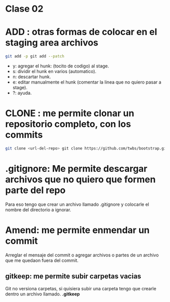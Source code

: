 # Clase 02

# ADD : otras formas de colocar en el staging area archivos

```sh
git add -p git add --patch
```

* y: agregar el hunk: (tocito de codigo) al stage.
* s: dividir el hunk en varios (automatico).
* n: descartar hunk.
* e: editar manualmente el hunk (comentar la linea que no quiero pasar a stage).
* ?: ayuda.

# CLONE : me permite clonar un repositorio completo, con los commits

```sh 
git clone <url-del-repo> git clone https://github.com/twbs/bootstrap.git . #punto le digo no crees una carpeta, hacelo en esta
```

# .gitignore: Me permite descargar archivos que no quiero que formen parte del repo
Para eso tengo que crear un archivo llamado .gitignore y colocarle el nombre del directorio a ignorar.

# Amend: me permite enmendar un commit
Arreglar el mensaje del commit o agregar archivos o partes de un archivo que me quedaon fuera del commit.

## gitkeep: me permite subir carpetas vacias
Git no versiona carpetas, si quisiera subir una carpeta tengo que crearle dentro un archivo llamado. **.gitkeep**